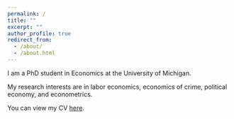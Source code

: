 ```yaml
---
permalink: /
title: ""
excerpt: ""
author_profile: true
redirect_from: 
  - /about/
  - /about.html
---
```


I am a PhD student in Economics at the University of Michigan. 

My research interests are in labor economics, economics of crime, political economy, and econometrics.

You can view my CV [here](https://jmreeves.github.io/files/JReeves_CV.pdf).

